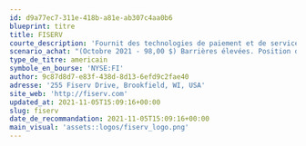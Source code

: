 ```yaml
---
id: d9a77ec7-311e-418b-a81e-ab307c4aa0b6
blueprint: titre
title: FISERV
courte_description: 'Fournit des technologies de paiement et de services financiers'
scenario_achat: "(Octobre 2021 - 98,00 $) Barrières élevées. Position dominante. Modèle d'affaires évolutif. Revenus récurrents. Secteur en croissance. Les dirigeants détiennent beaucoup d’actions. Dette élevée, mais risque d'être réduite rapidement. Croissance des solutions Clover, Carat, Zelle et Optis. Ses clients risquent d’investir davantage en technologie. Dégage des flux de trésorerie libres importants. Évaluation attrayante à moins de 17x les bpa."
type_de_titre: americain
symbole_en_bourse: 'NYSE:FI'
author: 9c87d8d7-e83f-438d-8d13-6efd9c2fae40
adresse: '255 Fiserv Drive, Brookfield, WI, USA'
site_web: 'http://fiserv.com'
updated_at: 2021-11-05T15:09:16+00:00
slug: fiserv
date_de_recommandation: 2021-11-05T15:09:16+00:00
main_visual: 'assets::logos/fiserv_logo.png'
---
```

